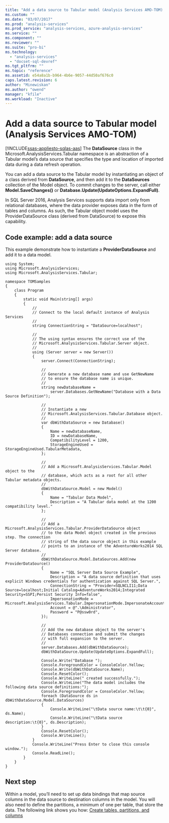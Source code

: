 ```yaml
---
title: "Add a data source to Tabular model (Analysis Services AMO-TOM) | Microsoft Docs"
ms.custom: ""
ms.date: "03/07/2017"
ms.prod: "analysis-services"
ms.prod_service: "analysis-services, azure-analysis-services"
ms.service: ""
ms.component: ""
ms.reviewer: ""
ms.suite: "pro-bi"
ms.technology: 
  - "analysis-services"
  - "docset-sql-devref"
ms.tgt_pltfrm: ""
ms.topic: "reference"
ms.assetid: e54a8a1b-b964-4b6e-9057-44d50af676c0
caps.latest.revision: 6
author: "Minewiskan"
ms.author: "owend"
manager: "kfile"
ms.workload: "Inactive"
---
```

# Add a data source to Tabular model (Analysis Services AMO-TOM)
[!INCLUDE[ssas-appliesto-sqlas-aas](../../includes/ssas-appliesto-sqlas-aas.md)]
The **DataSource** class in the Microsoft.AnalysisServices.Tabular namespace is an abstraction of a Tabular model’s data source that specifies the type and location of imported data during a data refresh operation. 

You can add a data source to the Tabular model by instantiating an object of a class derived from **DataSource**, and then add it to the **DataSources** collection of the Model object. To commit changes to the server, call either **Model.SaveChanges()** or **Database.Update(UpdateOptions.ExpandFull)**. 

In SQL Server 2016, Analysis Services supports data import only from relational databases, where the data provider exposes data in the form of tables and columns. As such, the Tabular object model uses the ProviderDataSource class (derived from DataSource) to expose this capability. 

## Code example: add a data source 

This example demonstrate how to instantiate a **ProviderDataSource** and add it to a data model. 

```
using System; 
using Microsoft.AnalysisServices; 
using Microsoft.AnalysisServices.Tabular; 
 
namespace TOMSamples 
{ 
    class Program 
    { 
        static void Main(string[] args) 
        { 
            // 
            // Connect to the local default instance of Analysis Services 
            // 
            string ConnectionString = "DataSource=localhost"; 

            // 
            // The using syntax ensures the correct use of the 
            // Microsoft.AnalysisServices.Tabular.Server object. 
            // 
            using (Server server = new Server()) 
            { 
                server.Connect(ConnectionString); 
 
                // 
                // Generate a new database name and use GetNewName 
                // to ensure the database name is unique. 
                // 
                string newDatabaseName = 
                    server.Databases.GetNewName("Database with a Data Source Definition"); 
 
                // 
                // Instantiate a new  
                // Microsoft.AnalysisServices.Tabular.Database object. 
                // 
                var dbWithDataSource = new Database() 
                { 
                    Name = newDatabaseName, 
                    ID = newDatabaseName, 
                    CompatibilityLevel = 1200, 
                    StorageEngineUsed = StorageEngineUsed.TabularMetadata, 
                }; 
 
                // 
                // Add a Microsoft.AnalysisServices.Tabular.Model object to the 
                // database, which acts as a root for all other Tabular metadata objects. 
                // 
                dbWithDataSource.Model = new Model() 
                { 
                    Name = "Tabular Data Model", 
                    Description = "A Tabular data model at the 1200 compatibility level." 
                }; 
 
                // 
                // Add a Microsoft.AnalysisServices.Tabular.ProviderDataSource object 
                // to the data Model object created in the previous step. The connection 
                // string of the data source object in this example  
                // points to an instance of the AdventureWorks2014 SQL Server database. 
                // 
                dbWithDataSource.Model.DataSources.Add(new ProviderDataSource() 
                { 
                    Name = "SQL Server Data Source Example", 
                    Description = "A data source definition that uses explicit Windows credentials for authentication against SQL Server.", 
                    ConnectionString = "Provider=SQLNCLI11;Data Source=localhost;Initial Catalog=AdventureWorks2014;Integrated Security=SSPI;Persist Security Info=false", 
                    ImpersonationMode = Microsoft.AnalysisServices.Tabular.ImpersonationMode.ImpersonateAccount, 
                    Account = @".\Administrator", 
                    Password = "P@ssw0rd", 
                }); 
 
                // 
                // Add the new database object to the server's  
                // Databases connection and submit the changes 
                // with full expansion to the server. 
                // 
                server.Databases.Add(dbWithDataSource); 
                dbWithDataSource.Update(UpdateOptions.ExpandFull); 
 
                Console.Write("Database "); 
                Console.ForegroundColor = ConsoleColor.Yellow; 
                Console.Write(dbWithDataSource.Name); 
                Console.ResetColor(); 
                Console.WriteLine(" created successfully."); 
                Console.WriteLine("The data model includes the following data source definitions:"); 
                Console.ForegroundColor = ConsoleColor.Yellow; 
                foreach (DataSource ds in dbWithDataSource.Model.DataSources) 
                { 
                    Console.WriteLine("\tData source name:\t\t{0}", ds.Name); 
                    Console.WriteLine("\tData source description:\t{0}", ds.Description); 
                } 
                Console.ResetColor(); 
                Console.WriteLine(); 
            } 
            Console.WriteLine("Press Enter to close this console window."); 
            Console.ReadLine(); 
        } 
    } 
} 
```

## Next step 

Within a model, you’ll need to set up data bindings that map source columns in the data source to destination columns in the model. You will also need to define the partitions, a minimum of one per table, that store the data. The following link shows you how: [Create tables, partitions, and columns](../../analysis-services/tabular-model-programming-compatibility-level-1200/create-tables-partitions-and-columns-in-a-tabular-model.md) 
